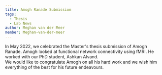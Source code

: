 ```yaml
---
title: Amogh Ranade Submission
tags: 
  - Thesis 
  - Lab News
author: Meghan van der Meer
member: Meghan-van-der-meer
---
```


In May 2022, we celebrated the Master's thesis submission of Amogh Ranade. Amogh looked at functional network connectivity using fMRI. He worked with our PhD student, Ashkan Alvand.   
We would like to congratulate Amogh on all his hard work and we wish him everything of the best for his future endeavours.
